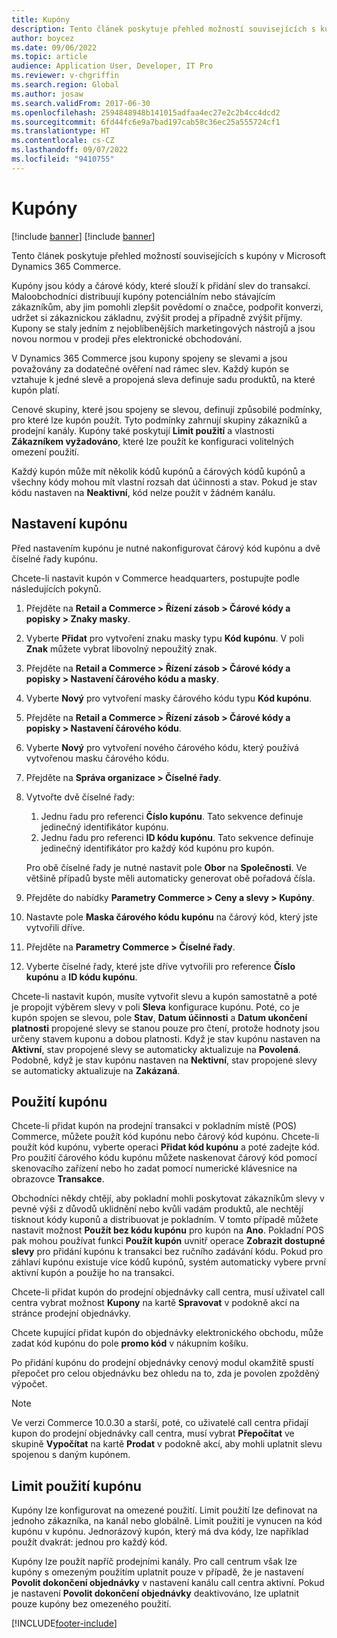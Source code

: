 ```yaml
---
title: Kupóny
description: Tento článek poskytuje přehled možností souvisejících s kupóny v Microsoft Dynamics 365 Commerce.
author: boycez
ms.date: 09/06/2022
ms.topic: article
audience: Application User, Developer, IT Pro
ms.reviewer: v-chgriffin
ms.search.region: Global
ms.author: josaw
ms.search.validFrom: 2017-06-30
ms.openlocfilehash: 2594848948b141015adfaa4ec27e2c2b4cc4dcd2
ms.sourcegitcommit: 6fd44fc6e9a7bad197cab58c36ec25a555724cf1
ms.translationtype: HT
ms.contentlocale: cs-CZ
ms.lasthandoff: 09/07/2022
ms.locfileid: "9410755"
---
```

# <a name="coupons"></a>Kupóny

[!include [banner](../includes/banner.md)]
[!include [banner](../includes/preview-banner.md)]

Tento článek poskytuje přehled možností souvisejících s kupóny v Microsoft Dynamics 365 Commerce.

Kupóny jsou kódy a čárové kódy, které slouží k přidání slev do transakcí. Maloobchodníci distribuují kupóny potenciálním nebo stávajícím zákazníkům, aby jim pomohli zlepšit povědomí o značce, podpořit konverzi, udržet si zákaznickou základnu, zvýšit prodej a případně zvýšit příjmy. Kupony se staly jedním z nejoblíbenějších marketingových nástrojů a jsou novou normou v prodeji přes elektronické obchodování.

V Dynamics 365 Commerce jsou kupony spojeny se slevami a jsou považovány za dodatečné ověření nad rámec slev. Každý kupón se vztahuje k jedné slevě a propojená sleva definuje sadu produktů, na které kupón platí.

Cenové skupiny, které jsou spojeny se slevou, definují způsobilé podmínky, pro které lze kupón použít. Tyto podmínky zahrnují skupiny zákazníků a prodejní kanály. Kupóny také poskytují **Limit použití** a vlastnosti **Zákazníkem vyžadováno**, které lze použít ke konfiguraci volitelných omezení použití.

Každý kupón může mít několik kódů kupónů a čárových kódů kupónů a všechny kódy mohou mít vlastní rozsah dat účinnosti a stav. Pokud je stav kódu nastaven na **Neaktivní**, kód nelze použít v žádném kanálu.

## <a name="set-up-a-coupon"></a>Nastavení kupónu

Před nastavením kupónu je nutné nakonfigurovat čárový kód kupónu a dvě číselné řady kupónu.

Chcete-li nastavit kupón v Commerce headquarters, postupujte podle následujících pokynů.

1. Přejděte na **Retail a Commerce \> Řízení zásob \> Čárové kódy a popisky \> Znaky masky**.
1. Vyberte **Přidat** pro vytvoření znaku masky typu **Kód kupónu**. V poli **Znak** můžete vybrat libovolný nepoužitý znak.
1. Přejděte na **Retail a Commerce \> Řízení zásob \> Čárové kódy a popisky \> Nastavení čárového kódu a masky**.
1. Vyberte **Nový** pro vytvoření masky čárového kódu typu **Kód kupónu**.
1. Přejděte na **Retail a Commerce \> Řízení zásob \> Čárové kódy a popisky \> Nastavení čárového kódu**.
1. Vyberte **Nový** pro vytvoření nového čárového kódu, který používá vytvořenou masku čárového kódu.
1. Přejděte na **Správa organizace \> Číselné řady**.
1. Vytvořte dvě číselné řady:

    1. Jednu řadu pro referenci **Číslo kupónu**. Tato sekvence definuje jedinečný identifikátor kupónu.
    1. Jednu řadu pro referenci **ID kódu kupónu**. Tato sekvence definuje jedinečný identifikátor pro každý kód kupónu pro kupón.

    Pro obě číselné řady je nutné nastavit pole **Obor** na **Společnosti**. Ve většině případů byste měli automaticky generovat obě pořadová čísla.

1. Přejděte do nabídky **Parametry Commerce \> Ceny a slevy \> Kupóny**.
1. Nastavte pole **Maska čárového kódu kupónu** na čárový kód, který jste vytvořili dříve.
1. Přejděte na **Parametry Commerce \> Číselné řady**.
1. Vyberte číselné řady, které jste dříve vytvořili pro reference **Číslo kupónu** a **ID kódu kupónu**.

Chcete-li nastavit kupón, musíte vytvořit slevu a kupón samostatně a poté je propojit výběrem slevy v poli **Sleva** konfigurace kupónu. Poté, co je kupón spojen se slevou, pole **Stav**, **Datum účinnosti** a **Datum ukončení platnosti** propojené slevy se stanou pouze pro čtení, protože hodnoty jsou určeny stavem kuponu a dobou platnosti. Když je stav kupónu nastaven na **Aktivní**, stav propojené slevy se automaticky aktualizuje na **Povolená**. Podobně, když je stav kupónu nastaven na **Nektivní**, stav propojené slevy se automaticky aktualizuje na **Zakázaná**.

## <a name="use-a-coupon"></a>Použití kupónu

Chcete-li přidat kupón na prodejní transakci v pokladním místě (POS) Commerce, můžete použít kód kupónu nebo čárový kód kupónu. Chcete-li použít kód kupónu, vyberte operaci **Přidat kód kupónu** a poté zadejte kód. Pro použití čárového kódu kupónu můžete naskenovat čárový kód pomocí skenovacího zařízení nebo ho zadat pomocí numerické klávesnice na obrazovce **Transakce**.

Obchodníci někdy chtějí, aby pokladní mohli poskytovat zákazníkům slevy v pevné výši z důvodů uklidnění nebo kvůli vadám produktů, ale nechtějí tisknout kódy kuponů a distribuovat je pokladním. V tomto případě můžete nastavit možnost **Použít bez kódu kupónu** pro kupón na **Ano**. Pokladní POS pak mohou používat funkci **Použít kupón** uvnitř operace **Zobrazit dostupné slevy** pro přidání kupónu k transakci bez ručního zadávání kódu. Pokud pro záhlaví kupónu existuje více kódů kupónů, systém automaticky vybere první aktivní kupón a použije ho na transakci.

Chcete-li přidat kupón do prodejní objednávky call centra, musí uživatel call centra vybrat možnost **Kupony** na kartě **Spravovat** v podokně akcí na stránce prodejní objednávky.

Chcete kupující přidat kupón do objednávky elektronického obchodu, může zadat kód kupónu do pole **promo kód** v nákupním košíku.

Po přidání kupónu do prodejní objednávky cenový modul okamžitě spustí přepočet pro celou objednávku bez ohledu na to, zda je povolen zpožděný výpočet.

> [!NOTE]
> Ve verzi Commerce 10.0.30 a starší, poté, co uživatelé call centra přidají kupon do prodejní objednávky call centra, musí vybrat **Přepočítat** ve skupině **Vypočítat** na kartě **Prodat** v podokně akcí, aby mohli uplatnit slevu spojenou s daným kupónem.

## <a name="coupon-usage-limit"></a>Limit použití kupónu

Kupóny lze konfigurovat na omezené použití. Limit použití lze definovat na jednoho zákazníka, na kanál nebo globálně. Limit použití je vynucen na kód kupónu v kupónu. Jednorázový kupón, který má dva kódy, lze například použít dvakrát: jednou pro každý kód.

Kupóny lze použít napříč prodejními kanály. Pro call centrum však lze kupóny s omezeným použitím uplatnit pouze v případě, že je nastavení **Povolit dokončení objednávky** v nastavení kanálu call centra aktivní. Pokud je nastavení **Povolit dokončení objednávky** deaktivováno, lze uplatnit pouze kupóny bez omezeného použití.

[!INCLUDE[footer-include](../includes/footer-banner.md)]
